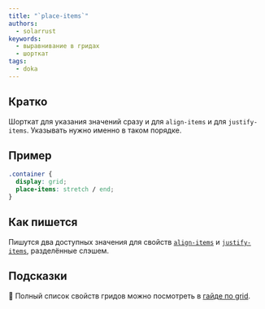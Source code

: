 ```yaml
---
title: "`place-items`"
authors:
  - solarrust
keywords:
  - выравнивание в гридах
  - шорткат
tags:
  - doka
---
```


## Кратко

Шорткат для указания значений сразу и для `align-items` и для `justify-items`. Указывать нужно именно в таком порядке.

## Пример

```css
.container {
  display: grid;
  place-items: stretch / end;
}
```

## Как пишется

Пишутся два доступных значения для свойств [`align-items`](/css/align-items/) и [`justify-items`](/css/justify-items/), разделённые слэшем.

## Подсказки

<aside>

📝 Полный список свойств гридов можно посмотреть в [гайде по grid](/css/grid-guide/).

</aside>
